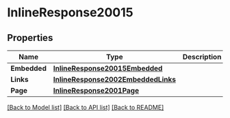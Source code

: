 # InlineResponse20015

## Properties

Name | Type | Description | Notes
------------ | ------------- | ------------- | -------------
**Embedded** | [**InlineResponse20015Embedded**](inline_response_200_15__embedded.md) |  | 
**Links** | [**InlineResponse2002EmbeddedLinks**](inline_response_200_2__embedded__links.md) |  | 
**Page** | [**InlineResponse2001Page**](inline_response_200_1_page.md) |  | 

[[Back to Model list]](../README.md#documentation-for-models) [[Back to API list]](../README.md#documentation-for-api-endpoints) [[Back to README]](../README.md)



